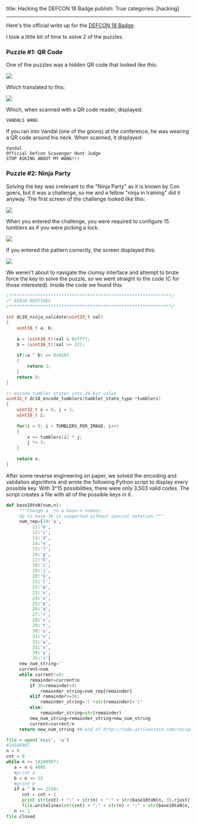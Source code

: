 title: Hacking the DEFCON 18 Badge
publish: True
categories: [hacking]

---

Here's the official write up for the [DEFCON 18 Badge](http://www.grandideastudio.com/portfolio/defcon-18-badge/).

<!-- READMORE -->

I took a little bit of time to solve 2 of the puzzles.

### Puzzle #1: QR Code

One of the puzzles was a hidden QR code that looked like this:

[![](/static/images/posts/qr_image.jpg)](/static/images/posts/qr_image.jpg)

Which translated to this:

[![](/static/images/posts/qr_bmp.png)](/static/images/posts/qr_bmp.png)

Which, when scanned with a QR code reader, displayed:

``` text
VANDALS WANG
```

If you ran into Vandal (one of the goons) at the conference, he was wearing a QR code around his neck.  When scanned, it displayed:

``` text
Vandal
Official Defcon Scavenger Hunt Judge
STOP ASKING ABOUT MY WANG!!!
```

### Puzzle #2: Ninja Party

Solving the key was irrelevant to the "Ninja Party" as it is known by Con goers, but it was a challenge, so me and a fellow "ninja in training" did it anyway. The first screen of the challenge looked like this:

[![](/static/images/posts/locked.jpg)](/static/images/posts/locked.jpg)

When you entered the challenge, you were required to configure 15 tumblers as if you were picking a lock.

[![](/static/images/posts/key.jpg)](/static/images/posts/key.jpg)

If you entered the pattern correctly, the screen displayed this:

[![](/static/images/posts/unlocked.jpg)](/static/images/posts/unlocked.jpg)

We weren't about to navigate the clumsy interface and attempt to brute force the key to solve the puzzle, so we went straight to the code (C for those interested). Inside the code we found this:

``` c
/**************************************************************/
/* NINJA ROUTINES
/**************************************************************/

int dc18_ninja_validate(uint32_t val) 
{
    uint16_t a, b;
    
    a = (uint16_t)(val & 0xfff);
    b = (uint16_t)(val >> 12);
    
    if((a ^ b) == 0x916) 
    {
        return 1;
    }
    return 0;
}

// encode tumbler states into 24-bit value
uint32_t dc18_encode_tumblers(tumbler_state_type *tumblers) 
{
    uint32_t x = 0, j = 1;
    uint16_t i;
    
    for(i = 0; i < TUMBLERS_PER_IMAGE; i++) 
    {
        x += tumblers[i] * j;
        j *= 3;
    }
    
    return x;
}
```

After some reverse engineering on paper, we solved the encoding and validation algorithms and wrote the following Python script to display every possible key. With 3^15 possibilities, there were only 3,503 valid codes. The script creates a file with all of the possible keys in it.

``` python
def base10toN(num,n):
     """Change a  to a base-n number.
     Up to base-36 is supported without special notation."""
     num_rep={10:'a',
          11:'b',
          12:'c',
          13:'d',
          14:'e',
          15:'f',
          16:'g',
          17:'h',
          18:'i',
          19:'j',
          20:'k',
          21:'l',
          22:'m',
          23:'n',
          24:'o',
          25:'p',
          26:'q',
          27:'r',
          28:'s',
          29:'t',
          30:'u',
          31:'v',
          32:'w',
          33:'x',
          34:'y',
          35:'z'}
     new_num_string=''
     current=num
     while current!=0:
         remainder=current%n
         if 36>remainder>9:
             remainder_string=num_rep[remainder]
         elif remainder>=36:
             remainder_string='('+str(remainder)+')'
         else:
             remainder_string=str(remainder)
         new_num_string=remainder_string+new_num_string
         current=current/n
     return new_num_string ## end of http://code.activestate.com/recipes/65212/ }}}

file = open('keys', 'w')
#14348907
n = 0
cnt = 0
while n <= 14348907:
   a = n & 4095
   #print a
   b = n >> 12
   #print b
   if a ^ b == 2326:
      cnt = cnt + 1
      print str(cnt) + ":" + str(n) + ":" + str(base10toN(n, 3).rjust(15, '0'))[::-1]
      file.writelines(str(cnt) + ":" + str(n) + ":" + str(base10toN(n, 3).rjust(15, '0'))[::-1] + "\n")
   n += 1
file.closed
```
